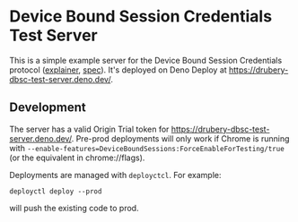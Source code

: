 # Device Bound Session Credentials Test Server

This is a simple example server for the Device Bound Session Credentials
protocol
([explainer](https://github.com/w3c/webappsec-dbsc/blob/main/README.md),
[spec](https://w3c.github.io/webappsec-dbsc/)). It's deployed on Deno
Deploy at https://drubery-dbsc-test-server.deno.dev/.

## Development

The server has a valid Origin Trial token for
https://drubery-dbsc-test-server.deno.dev/. Pre-prod deployments will
only work if Chrome is running with
`--enable-features=DeviceBoundSessions:ForceEnableForTesting/true` (or
the equivalent in chrome://flags).

Deployments are managed with `deployctcl`. For example:
```
deployctl deploy --prod
```
will push the existing code to prod.

